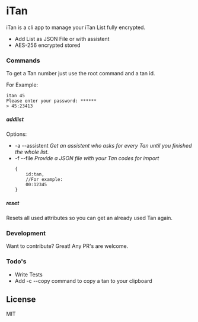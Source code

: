 # iTan

iTan is a cli app to manage your iTan List fully encrypted.

  - Add List as JSON File or with assistent
  - AES-256 encrypted stored

### Commands

To get a Tan number just use the root command and a tan id.

For Example:
```
itan 45
Please enter your password: ******
> 45:23413
```

##### addlist
Options:
- -a --assistent
    *Get an assistent who asks for every Tan until you finished the whole list.*
- -f --file
    *Provide a JSON file with your Tan codes for import*
    ```
    {
        id:tan,
        //For example:
        00:12345
    }
    ```

##### reset
Resets all used attributes so you can get an already used Tan again.

### Development

Want to contribute? Great!
Any PR's are welcome.

### Todo's

 - Write Tests
 - Add -c --copy command to copy a tan to your clipboard

License
----
MIT
